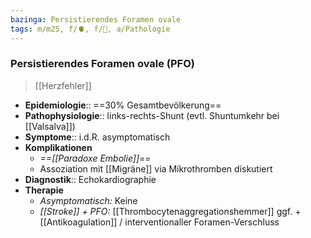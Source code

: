 ```yaml
---
bazinga: Persistierendes Foramen ovale
tags: m/m25, f/🫀, f/🦄, a/Pathologie
---
```

### Persistierendes Foramen ovale (PFO)
> [[Herzfehler]]
- **Epidemiologie**:: ==30% Gesamtbevölkerung==
- **Pathophysiologie**:: links-rechts-Shunt (evtl. Shuntumkehr bei [[Valsalva]])
- **Symptome**:: i.d.R. asymptomatisch
- **Komplikationen**
	- *==[[Paradoxe Embolie]]==*
	- Assoziation mit [[Migräne]] via Mikrothromben diskutiert
- **Diagnostik**:: Echokardiographie
- **Therapie**
	- *Asymptomatisch:* Keine
	- *[[Stroke]] + PFO:* [[Thrombocytenaggregationshemmer]] ggf. + [[Antikoagulation]] / interventionaller Foramen-Verschluss